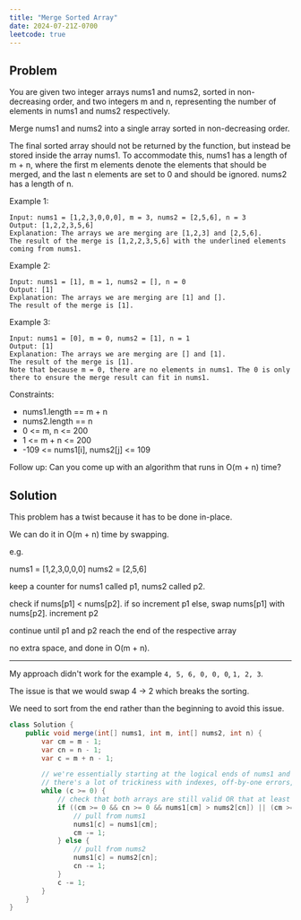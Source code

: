 ```yaml
---
title: "Merge Sorted Array"
date: 2024-07-21Z-0700
leetcode: true
---
```


## Problem

You are given two integer arrays nums1 and nums2, sorted in non-decreasing order, and two integers m and n, representing the number of elements in nums1 and nums2 respectively.

Merge nums1 and nums2 into a single array sorted in non-decreasing order.

The final sorted array should not be returned by the function, but instead be stored inside the array nums1. To accommodate this, nums1 has a length of m + n, where the first m elements denote the elements that should be merged, and the last n elements are set to 0 and should be ignored. nums2 has a length of n.

Example 1:

```text
Input: nums1 = [1,2,3,0,0,0], m = 3, nums2 = [2,5,6], n = 3
Output: [1,2,2,3,5,6]
Explanation: The arrays we are merging are [1,2,3] and [2,5,6].
The result of the merge is [1,2,2,3,5,6] with the underlined elements coming from nums1.
```

Example 2:

```text
Input: nums1 = [1], m = 1, nums2 = [], n = 0
Output: [1]
Explanation: The arrays we are merging are [1] and [].
The result of the merge is [1].
```

Example 3:

```text
Input: nums1 = [0], m = 0, nums2 = [1], n = 1
Output: [1]
Explanation: The arrays we are merging are [] and [1].
The result of the merge is [1].
Note that because m = 0, there are no elements in nums1. The 0 is only there to ensure the merge result can fit in nums1.
```

Constraints:

- nums1.length == m + n
- nums2.length == n
- 0 <= m, n <= 200
- 1 <= m + n <= 200
- -109 <= nums1[i], nums2[j] <= 109

Follow up: Can you come up with an algorithm that runs in O(m + n) time?

## Solution

This problem has a twist because it has to be done in-place.

We can do it in O(m + n) time by swapping.

e.g.

nums1 = [1,2,3,0,0,0]
nums2 = [2,5,6]

keep a counter for nums1 called p1, nums2 called p2.

check if nums[p1] < nums[p2]. if so increment p1
else, swap nums[p1] with nums[p2]. increment p2

continue until p1 and p2 reach the end of the respective array

no extra space, and done in O(m + n).

---

My approach didn't work for the example `4, 5, 6, 0, 0, 0`, `1, 2, 3`.

The issue is that we would swap 4 -> 2 which breaks the sorting.

We need to sort from the end rather than the beginning to avoid this issue.

```java
class Solution {
    public void merge(int[] nums1, int m, int[] nums2, int n) {
        var cm = m - 1;
        var cn = n - 1;
        var c = m + n - 1;

        // we're essentially starting at the logical ends of nums1 and nums2. we make a local decision and copy the largest value into the slot at c until we've rewritten the entire nums1 array.
        // there's a lot of trickiness with indexes, off-by-one errors, etc.
        while (c >= 0) {
            // check that both arrays are still valid OR that at least nums1 is valid
            if ((cm >= 0 && cn >= 0 && nums1[cm] > nums2[cn]) || (cm >= 0 && cn < 0)) {
                // pull from nums1
                nums1[c] = nums1[cm];
                cm -= 1;
            } else {
                // pull from nums2
                nums1[c] = nums2[cn];
                cn -= 1;
            }
            c -= 1;
        }
    }
}
```

